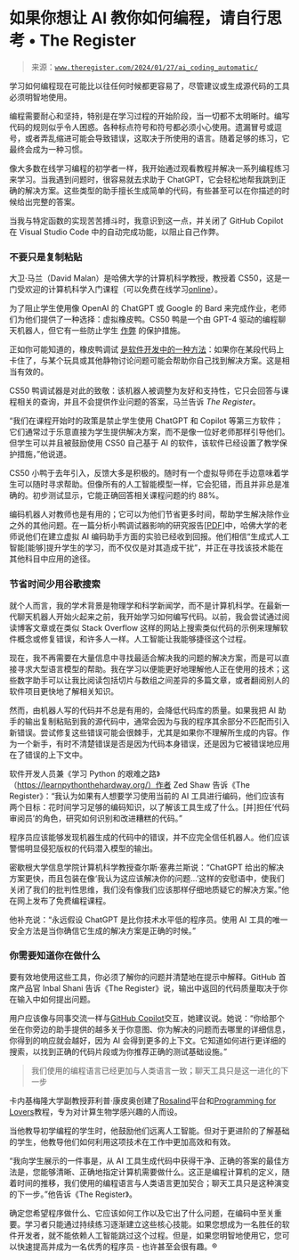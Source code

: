 <!--yml

category: 未分类

date: 2024-05-27 15:13:56

-->

# 如果你想让 AI 教你如何编程，请自行思考 • The Register

> 来源：[`www.theregister.com/2024/01/27/ai_coding_automatic/`](https://www.theregister.com/2024/01/27/ai_coding_automatic/)

学习如何编程现在可能比以往任何时候都更容易了，尽管建议或生成源代码的工具必须明智地使用。

编程需要耐心和坚持，特别是在学习过程的开始阶段，当一切都不太明晰时。编写代码的规则似乎令人困惑。各种标点符号和符号都必须小心使用。遗漏冒号或逗号，或者弄乱缩进可能会导致错误，这取决于所使用的语言。随着足够的练习，它最终会成为一种习惯。

像大多数在线学习编程的初学者一样，我开始通过观看教程并解决一系列编程练习来学习。当我遇到问题时，很容易就去求助于 ChatGPT，它会轻松地帮我跳到正确的解决方案。这些类型的助手擅长生成简单的代码，有些甚至可以在你描述的时候给出完整的答案。

当我与特定函数的实现苦苦搏斗时，我意识到这一点，并关闭了 GitHub Copilot 在 Visual Studio Code 中的自动完成功能，以阻止自己作弊。

### 不要只是复制粘贴

大卫·马兰（David Malan）是哈佛大学的计算机科学教授，教授着 CS50，这是一门受欢迎的计算机科学入门课程（可以免费在线学习[online](https://pll.harvard.edu/course/cs50-introduction-computer-science)）。

为了阻止学生使用像 OpenAI 的 ChatGPT 或 Google 的 Bard 来完成作业，老师们为他们提供了一种选择：虚拟橡皮鸭。CS50 鸭是一个由 GPT-4 驱动的编程聊天机器人，但它有一些防止学生 [作弊](https://www.theregister.com/2022/08/19/copilot_github_students/) 的保护措施。

正如你可能知道的，橡皮鸭调试 [是软件开发中的一种方法](https://medium.com/@arnoldcsubastil/the-psychology-behind-rubber-duck-debugging-f19141c70060)：如果你在某段代码上卡住了，与某个玩具或其他静物讨论问题可能会帮助你自己找到解决方案。这是相当有效的。

CS50 鸭调试器是对此的致敬：该机器人被调整为友好和支持性，它只会回答与课程相关的查询，并且不会提供作业问题的答案，马兰告诉 *The Register*。

“我们在课程开始时的政策是禁止学生使用 ChatGPT 和 Copilot 等第三方软件；它们通常过于乐意直接为学生提供解决方案，而不是像一位好老师那样引导他们。但学生可以并且被鼓励使用 CS50 自己基于 AI 的软件，该软件已经设置了教学保护措施，”他说道。

CS50 小鸭于去年引入，反馈大多是积极的。随时有一个虚拟导师在手边意味着学生可以随时寻求帮助。但像所有的人工智能模型一样，它会犯错，而且并非总是准确的。初步测试显示，它能正确回答相关课程问题的约 88%。

编码机器人对教师也是有用的；它可以为他们节省更多时间，帮助学生解决除作业之外的其他问题。在一篇分析小鸭调试器影响的研究报告[[PDF](https://cs.harvard.edu/malan/publications/V1fp0567-liu.pdf)]中，哈佛大学的老师说他们在建立虚拟 AI 编码助手方面的实验已经收到回报。他们相信“生成式人工智能[能够]提升学生的学习，而不仅仅是对其造成干扰”，并正在寻找该技术能在其他科目中应用的途径。

### 节省时间少用谷歌搜索

就个人而言，我的学术背景是物理学和科学新闻学，而不是计算机科学。在最新一代聊天机器人开始火起来之前，我开始学习如何编写代码。以前，我会尝试通过阅读博客文章或在类似 Stack Overflow 这样的网站上搜索类似代码的示例来理解软件概念或修复错误，和许多人一样。人工智能让我能够捷径这个过程。

现在，我不再需要在大量信息中寻找最适合解决我的问题的解决方案，而是可以直接寻求大型语言模型的帮助。我在学习以便能更好地理解他人正在使用的技术；这些数字助手可以让我比阅读包括切片与数组之间差异的多篇文章，或者翻阅别人的软件项目更快地了解相关知识。

然而，由机器人写的代码并不总是有用的，会降低代码库的质量。如果我把 AI 助手的输出复制粘贴到我的源代码中，通常会因为与我的程序其余部分不匹配而引入新错误。尝试修复这些错误可能会很棘手，尤其是如果你不理解所生成的内容。作为一个新手，有时不清楚错误是否是因为代码本身错误，还是因为它被错误地应用在了错误的上下文中。

软件开发人员兼《学习 Python 的艰难之路》（https://learnpythonthehardway.org/）作者 Zed Shaw 告诉《The Register》：“我认为如果有人想要学习使用当前的 AI 工具进行编码，他们应该有两个目标：花时间学习足够的编码知识，以了解该工具生成了什么。[并]担任‘代码审阅员’的角色，研究如何识别和改进糟糕的代码。”

程序员应该能够发现机器生成的代码中的错误，并不应完全信任机器人。他们应该警惕明显侵犯版权的代码潜入模型的输出。

密歇根大学信息学院计算机科学教授查尔斯·塞弗兰斯说：“ChatGPT 给出的解决方案更快，而且包装在像‘我认为这应该解决你的问题…’这样的安慰语中，使我们关闭了我们的批判性思维，我们没有像我们应该那样仔细地质疑它的解决方案。”他在网上发布了免费编程课程。

他补充说：“永远假设 ChatGPT 是比你技术水平低的程序员。使用 AI 工具的唯一安全方法是当你确信它生成的解决方案是正确的时候。”

### 你需要知道你在做什么

要有效地使用这些工具，你必须了解你的问题并清楚地在提示中解释。GitHub 首席产品官 Inbal Shani 告诉《The Register》说，输出中返回的代码质量取决于你在输入中如何提出问题。

用户应该像与同事交流一样与[GitHub Copilot](https://www.theregister.com/2023/03/22/github_copilot_learns_new_tricks/)交互，她建议说。她说：“你给那个坐在你旁边的助手提供的越多关于你意图、你为解决的问题而去哪里的详细信息，你得到的响应就会越好，因为 AI 会得到更多的上下文。它知道如何进行更详细的搜索，以找到正确的代码片段或为你推荐正确的测试基础设施。”

> 我们使用的编程语言已经更加与人类语言一致；聊天工具只是这一进化的下一步

卡内基梅隆大学副教授菲利普·康皮奥创建了[Rosalind](https://rosalind.info/problems/locations/)平台和[Programming for Lovers](https://programmingforlovers.com/)教程，专为对计算生物学感兴趣的人而设。

当他教导初学编程的学生时，他鼓励他们远离人工智能。但对于更进阶的了解基础的学生，他教导他们如何利用这项技术在工作中更加高效和有效。

“我向学生展示的一件事是，从 AI 工具生成代码中获得干净、正确的答案的最佳方法是，您能够清晰、正确地指定计算机需要做什么。这正是编程计算机的定义，随着时间的推移，我们使用的编程语言与人类语言更加契合；聊天工具只是这种演变的下一步。”他告诉《The Register》。

确定您希望程序做什么、它应该如何工作以及它出了什么问题，在编码中至关重要。学习者只能通过持续练习逐渐建立这些核心技能。如果您想成为一名胜任的软件开发者，就不能依赖人工智能跳过这个过程。但是，如果您明智地使用它，您可以快速提高并成为一名优秀的程序员 - 也许甚至会很有趣。®
